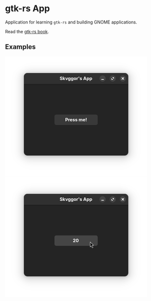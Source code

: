 # gtk-rs App

Application for learning `gtk-rs` and building GNOME applications.

Read the [gtk-rs book](https://gtk-rs.org/gtk4-rs/stable/latest/book).

## Examples

![Example 1](./assets/1.png) ![Example 2](./assets/2.png)
